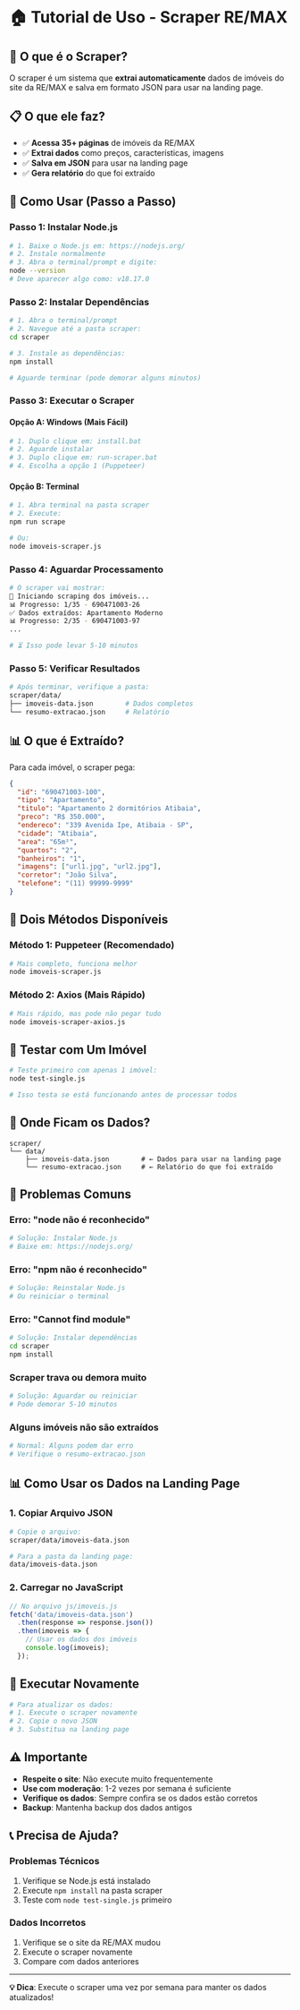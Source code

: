 # 🏠 Tutorial de Uso - Scraper RE/MAX

## 🎯 O que é o Scraper?

O scraper é um sistema que **extrai automaticamente** dados de imóveis do site da RE/MAX e salva em formato JSON para usar na landing page.

## 📋 O que ele faz?

- ✅ **Acessa 35+ páginas** de imóveis da RE/MAX
- ✅ **Extrai dados** como preços, características, imagens
- ✅ **Salva em JSON** para usar na landing page
- ✅ **Gera relatório** do que foi extraído

## 🚀 Como Usar (Passo a Passo)

### **Passo 1: Instalar Node.js**
```bash
# 1. Baixe o Node.js em: https://nodejs.org/
# 2. Instale normalmente
# 3. Abra o terminal/prompt e digite:
node --version
# Deve aparecer algo como: v18.17.0
```

### **Passo 2: Instalar Dependências**
```bash
# 1. Abra o terminal/prompt
# 2. Navegue até a pasta scraper:
cd scraper

# 3. Instale as dependências:
npm install

# Aguarde terminar (pode demorar alguns minutos)
```

### **Passo 3: Executar o Scraper**

#### **Opção A: Windows (Mais Fácil)**
```bash
# 1. Duplo clique em: install.bat
# 2. Aguarde instalar
# 3. Duplo clique em: run-scraper.bat
# 4. Escolha a opção 1 (Puppeteer)
```

#### **Opção B: Terminal**
```bash
# 1. Abra terminal na pasta scraper
# 2. Execute:
npm run scrape

# Ou:
node imoveis-scraper.js
```

### **Passo 4: Aguardar Processamento**
```bash
# O scraper vai mostrar:
🚀 Iniciando scraping dos imóveis...
📊 Progresso: 1/35 - 690471003-26
✅ Dados extraídos: Apartamento Moderno
📊 Progresso: 2/35 - 690471003-97
...

# ⏳ Isso pode levar 5-10 minutos
```

### **Passo 5: Verificar Resultados**
```bash
# Após terminar, verifique a pasta:
scraper/data/
├── imoveis-data.json        # Dados completos
└── resumo-extracao.json     # Relatório
```

## 📊 O que é Extraído?

Para cada imóvel, o scraper pega:

```json
{
  "id": "690471003-100",
  "tipo": "Apartamento",
  "titulo": "Apartamento 2 dormitórios Atibaia",
  "preco": "R$ 350.000",
  "endereco": "339 Avenida Ipe, Atibaia - SP",
  "cidade": "Atibaia",
  "area": "65m²",
  "quartos": "2",
  "banheiros": "1",
  "imagens": ["url1.jpg", "url2.jpg"],
  "corretor": "João Silva",
  "telefone": "(11) 99999-9999"
}
```

## 🔧 Dois Métodos Disponíveis

### **Método 1: Puppeteer (Recomendado)**
```bash
# Mais completo, funciona melhor
node imoveis-scraper.js
```

### **Método 2: Axios (Mais Rápido)**
```bash
# Mais rápido, mas pode não pegar tudo
node imoveis-scraper-axios.js
```

## 🧪 Testar com Um Imóvel

```bash
# Teste primeiro com apenas 1 imóvel:
node test-single.js

# Isso testa se está funcionando antes de processar todos
```

## 📁 Onde Ficam os Dados?

```
scraper/
└── data/
    ├── imoveis-data.json        # ← Dados para usar na landing page
    └── resumo-extracao.json     # ← Relatório do que foi extraído
```

## 🚨 Problemas Comuns

### **Erro: "node não é reconhecido"**
```bash
# Solução: Instalar Node.js
# Baixe em: https://nodejs.org/
```

### **Erro: "npm não é reconhecido"**
```bash
# Solução: Reinstalar Node.js
# Ou reiniciar o terminal
```

### **Erro: "Cannot find module"**
```bash
# Solução: Instalar dependências
cd scraper
npm install
```

### **Scraper trava ou demora muito**
```bash
# Solução: Aguardar ou reiniciar
# Pode demorar 5-10 minutos
```

### **Alguns imóveis não são extraídos**
```bash
# Normal: Alguns podem dar erro
# Verifique o resumo-extracao.json
```

## 📊 Como Usar os Dados na Landing Page

### **1. Copiar Arquivo JSON**
```bash
# Copie o arquivo:
scraper/data/imoveis-data.json

# Para a pasta da landing page:
data/imoveis-data.json
```

### **2. Carregar no JavaScript**
```javascript
// No arquivo js/imoveis.js
fetch('data/imoveis-data.json')
  .then(response => response.json())
  .then(imoveis => {
    // Usar os dados dos imóveis
    console.log(imoveis);
  });
```

## 🔄 Executar Novamente

```bash
# Para atualizar os dados:
# 1. Execute o scraper novamente
# 2. Copie o novo JSON
# 3. Substitua na landing page
```

## ⚠️ Importante

- **Respeite o site**: Não execute muito frequentemente
- **Use com moderação**: 1-2 vezes por semana é suficiente
- **Verifique os dados**: Sempre confira se os dados estão corretos
- **Backup**: Mantenha backup dos dados antigos

## 📞 Precisa de Ajuda?

### **Problemas Técnicos**
1. Verifique se Node.js está instalado
2. Execute `npm install` na pasta scraper
3. Teste com `node test-single.js` primeiro

### **Dados Incorretos**
1. Verifique se o site da RE/MAX mudou
2. Execute o scraper novamente
3. Compare com dados anteriores

---

**💡 Dica**: Execute o scraper uma vez por semana para manter os dados atualizados!
